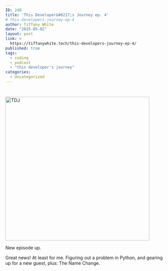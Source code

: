 ```yaml
---
ID: 240
title: 'This Developer&#8217;s Journey ep. 4'
# this-developers-journey-ep-4
author: Tiffany White
date: "2015-05-02"
layout: post
link: >
  https://tiffanywhite.tech/this-developers-journey-ep-4/
published: true
tags:
  - coding
  - podcast
  - "this developer's journey"
categories:
  - Uncategorized
---
```

<h1></h1>

<img class=" aligncenter" src="http://helloburgh.me/wp-content/uploads/2015/05/wpid-Dev-Logo.png" alt="TDJ" width="448" height="448" />

New episode up.

Great news! At least for me. Figuring out a problem in Python, and gearing up for a new guest, plus: The Name Change.